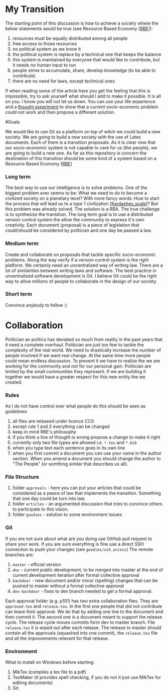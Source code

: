 My Transition
=============

The starting point of this discussion is how to achieve a society where the below statements would be true (see Resource Based Economy [[RBE](http://www.thevenusproject.com/the-venus-project/resource-based-economy)]):

1. resources must be equally distributed among all people
2. free access to those resources
3. no political system as we know it
4. the political system is replace by a technical one that keeps the balance
5. this system is maintained by everyone that would like to contribute, but it needs no human input to run
6. people strive to accumulate, share, develop knowledge (to be able to contribute)
7. there are no need for laws, except technical ones

If when reading some of the article here you get the feeling that this is impossible, try to ask yourself what should I add to make it possible.
It is all on you.
I know you will not let us down.
You can use your life experience and a [thought experiment](http://en.wikipedia.org/wiki/Thought_experiment) to show that a current socio-economic problem could not work and then propose a different solution. 

#Goals

We would like to use Git as a platform on top of witch we could build a new society.
We are going to build a new society with the use of Latex documents.
Each of them is a transition proposals.
As it is clear now that our socio-economic system is not capable to care for us (the people), we are going to build a new one.
As far as this repository is concern the destination of this transition should be some kind of a system based on a Resource Based Economy [[RBE](http://www.thevenusproject.com/the-venus-project/resource-based-economy)]

### Long term

The best way to use our intelligence is to solve problems.
One of the biggest problem ever seems to be: What we need to do to become a civilized society on a planetary level?
With more fancy words: How to start the process that will lead us to a type 1 civilization [[Kardashev_scale](http://en.wikipedia.org/wiki/Kardashev_scale)]?
But this problem was already solved.
The solution is a RBA.
The true challenge is to synthesize the transition.
The long term goal is to use a distributed version control system the allow the community to express it's own creativity.
Each document (proposal) is a piece of legislation that could/should be considered by politician and one day be passed a law. 

### Medium term

Create and collaborate on proposals that tackle specific socio-economic problems.
Along the way verify if a version control system is the right platform.
We certainly need an uncentralized way of writing law.
There are a lot of similarities between writing laws and software.
The best practice in unsentralized software development is Git.
I believe Git could be the right way to allow millions of people to collaborate in the design of our society.

### Short term

Convince anybody to follow :)

# Collaboration

Politician an politics has deviated so much from reality in the past years that it need a complete overhaul.
Politician are just too few to tackle the complexity of the real world.
We need to drastically increase the number of people involved if we want real change.
At the same time more people could mean endless discussion.
To prevent it we have to realize the we are working for the community and not for our personal gain.
Politician are limited by the small communities they represent.
If we are building it together we would have a greater respect for this new entity the we created.

### Rules

As I do not have control over what people do this should be seen as guidelines:

1. all files are released under licence CC0
1. except rule 1 and 2 everything can be changed
2. keep in mind RBE's philosophy
3. if you think a line of thought is wrong propose a change to make it right
4. currently only two file types are allowed i.e. `*.tex` and `*.bib`
5. when you type text each sentence goes in its own line
6. when you first commit a document you can use your name in the author section.
When you amend a document you should change the author to "The People" (or somthing similar that describes us all).

### File Structure

1. folder `approvals` - here you can put your articles that could be considered as a peace of law that implements the transition.
Something that one day could be turn into law.
2. folder `articles` - an argumented discussion that tries to convince others to participate to this vision.
3. folder `goodies` - solution to some environment issues

### Git

If you are not sure about what are you doing use GitHub pull request to share your work.
If you are sure everything is fine use a direct SSH connection to push your changes (see `goodies/ssh_access`)
The remote branches are:

1. `master` - official version
2. `dev` - current public development, to be merged into master at the end of current development iteration after formal collective approval
3. `backdoor` - new document and/or minor (spelling) changes that can be pushed to master  without a formal collective approval
4. `dev-backdoor` - fixes to dev branch needed to get a formal approval.

Each approval folder (e.g. p101) has two extra collaboration files.
They are `approved.tex` and `release.tex`.
In the first one people that did not contribute can leave their approval.
We do that by adding one line to the document and then commit it.
The second one is a document meant to support the release cycle.
The release cycle moves commits form dev to master branch.
File `release.tex` it is wiped out after each release.
The release to master should contain all the approvals (squashed into one commit), the `release.tex` file and all the improvements relevant for that release.

### Environment
What to install on Windows before starting:

1. MikTex (compiles a tex file to a pdf)
2. TexMaker (it provides spell checking, if you do not it just use MikTex for editing documents)
3. Git
